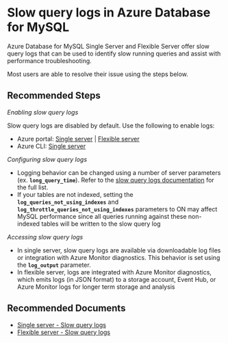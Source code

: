 <properties
    pageTitle="Slow query logs in Azure Database for MySQL"
    description="Slow query logs in Azure Database for MySQL"
    service="microsoft.dbformysql"
    resource="servers"
    authors="ajlam"
    ms.author="andrela"
    displayOrder="590"
    selfHelpType="generic"
    supportTopicIds="32730382"
    resourceTags="servers, databases"
    productPesIds="16221"
    cloudEnvironments="public, Fairfax, usnat, ussec"
    articleId="1d2cd173-1ecd-453a-9fa7-e874372d201c"
    ownershipId="AzureData_AzureDatabaseforMySQL"
/>

# Slow query logs in Azure Database for MySQL

Azure Database for MySQL Single Server and Flexible Server offer slow query logs that can be used to identify slow running queries and assist with performance troubleshooting.

Most users are able to resolve their issue using the steps below.

## **Recommended Steps**

*Enabling slow query logs*

Slow query logs are disabled by default. Use the following to enable logs:
* Azure portal: [Single server](https://docs.microsoft.com/azure/mysql/howto-configure-server-logs-in-portal) | [Flexible server](https://docs.microsoft.com/azure/mysql/flexible-server/how-to-configure-slow-query-logs-portal)
* Azure CLI: [Single server](https://docs.microsoft.com/azure/mysql/howto-configure-server-logs-in-cli)

*Configuring slow query logs*

* Logging behavior can be changed using a number of server parameters (ex. **`long_query_time`**). Refer to the [slow query logs documentation](https://docs.microsoft.com/azure/mysql/concepts-server-logs) for the full list.
* If your tables are not indexed, setting the **`log_queries_not_using_indexes`** and **`log_throttle_queries_not_using_indexes`** parameters to ON may affect MySQL performance since all queries running against these non-indexed tables will be written to the slow query log

*Accessing slow query logs*

* In single server, slow query logs are available via downloadable log files or integration with Azure Monitor diagnostics. This behavior is set using the **`log_output`** parameter.
* In flexible server, logs are integrated with Azure Monitor diagnostics, which emits logs (in JSON format) to a storage account, Event Hub, or Azure Monitor logs for longer term storage and analysis

## **Recommended Documents**

* [Single server - Slow query logs](https://docs.microsoft.com/azure/mysql/concepts-server-logs)<br>
* [Flexible server - Slow query logs](https://docs.microsoft.com/azure/mysql/flexible-server/concepts-slow-query-logs)